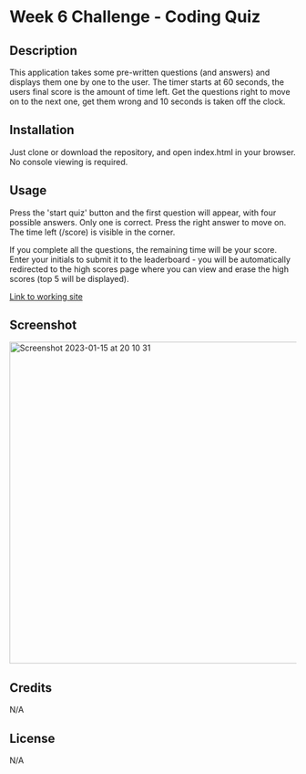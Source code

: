# Week 6 Challenge - Coding Quiz

## Description

This application takes some pre-written questions (and answers) and displays them one by one to the user. The timer starts at 60 seconds, the users final score is the amount of time left. Get the questions right to move on to the next one, get them wrong and 10 seconds is taken off the clock.


## Installation

Just clone or download the repository, and open index.html in your browser. No console viewing is required.

## Usage

Press the 'start quiz' button and the first question will appear, with four possible answers. Only one is correct. Press the right answer to move on. The time left (/score) is visible in the corner.

If you complete all the questions, the remaining time will be your score. Enter your initials to submit it to the leaderboard - you will be automatically redirected to the high scores page where you can view and erase the high scores (top 5 will be displayed).

[Link to working site](https://tascott.github.io/code-quiz-wep-apis/index.html)


## Screenshot
<img width="564" alt="Screenshot 2023-01-15 at 20 10 31" src="https://user-images.githubusercontent.com/18272434/212564525-37698e11-88f9-46c9-a58b-ed968de2a65e.png">


## Credits

N/A


## License

N/A
